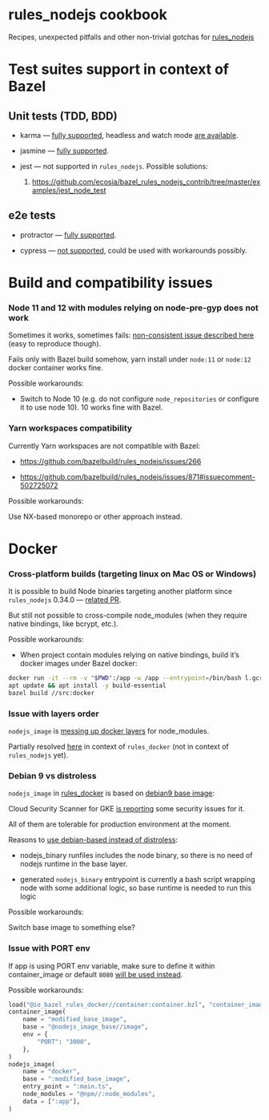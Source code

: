 # rules_nodejs cookbook 

Recipes, unexpected pitfalls and other non-trivial gotchas for [rules_nodejs](https://github.com/bazelbuild/rules_nodejs/)

# Test suites support in context of Bazel

## Unit tests (TDD, BDD)

+ karma — [fully supported](https://www.npmjs.com/package/@bazel/karma), headless and watch mode [are available](https://bazelbuild.github.io/rules_nodejs/Karma.html).
    
+ jasmine — [fully supported](https://bazelbuild.github.io/rules_nodejs/Jasmine.html).

- jest — not supported in `rules_nodejs`. Possible solutions:

  1. https://github.com/ecosia/bazel_rules_nodejs_contrib/tree/master/examples/jest_node_test


## e2e tests

+ protractor — [fully supported](https://bazelbuild.github.io/rules_nodejs/Protractor.html).

- cypress — [not supported](https://github.com/bazelbuild/rules_nodejs/issues/607), could be used with workarounds possibly.


# Build and compatibility issues

### Node 11 and 12 with modules relying on node-pre-gyp does not work

Sometimes it works, sometimes fails: [non-consistent issue described here](https://github.com/bazelbuild/rules_nodejs/issues/930) (easy to reproduce though).

Fails only with Bazel build somehow, yarn install under `node:11` or `node:12` docker container works fine.

Possible workarounds:

- Switch to Node 10 (e.g. do not configure `node_repositories` or configure it to use node 10). 10 works fine with Bazel.

### Yarn workspaces compatibility

Currently Yarn workspaces are not compatible with Bazel:

- https://github.com/bazelbuild/rules_nodejs/issues/266

- https://github.com/bazelbuild/rules_nodejs/issues/871#issuecomment-502725072

Possible workarounds:

Use NX-based monorepo or other approach instead.


# Docker

### Cross-platform builds (targeting linux on Mac OS or Windows)

It is possible to build Node binaries targeting another platform since `rules_nodejs` 0.34.0 — [related PR](https://github.com/bazelbuild/rules_nodejs/pull/827).

But still not possible to cross-compile node_modules (when they require native bindings, like bcrypt, etc.).

Possible workarounds:

- When project contain modules relying on native bindings, build it’s docker images under Bazel docker:

```bash
docker run -it --rm -v "$PWD":/app -w /app --entrypoint=/bin/bash l.gcr.io/google/bazel:0.28.0
apt update && apt install -y build-essential
bazel build //src:docker
```


### Issue with layers order

`nodejs_image` is [messing up docker layers](https://github.com/bazelbuild/rules_nodejs/pull/863) for node_modules.

Partially resolved [here](https://github.com/bazelbuild/rules_docker/pull/1000) in context of `rules_docker` (not in context of `rules_nodejs` yet).


### Debian 9 vs distroless

`nodejs_image` in [rules_docker](https://github.com/bazelbuild/rules_docker) is based on [debian9 base image](https://github.com/bazelbuild/rules_docker/blob/b361f3b7982ad3633daa0a4ad2cb44890c74177b/nodejs/image.bzl#L51):

Cloud Security Scanner for GKE [is reporting](https://github.com/bazelbuild/rules_docker/issues/1068) some security issues for it.

All of them are tolerable for production environment at the moment.

Reasons to [use debian-based instead of distroless](https://github.com/bazelbuild/rules_docker/pull/254):

- nodejs_binary runfiles includes the node binary, so there is no need of nodejs runtime in the base layer.

- generated `nodejs_binary` entrypoint is currently a bash script wrapping node with some additional logic, so base runtime is needed to run this logic 

Possible workarounds:

Switch base image to something else?


### Issue with PORT env

If app is using PORT env variable, make sure to define it within container_image or default `8080` [will be used instead](https://github.com/GoogleContainerTools/base-images-docker/blob/6e6fdf4ac44ca1cf8f3dfd6fd91f9fc0dae5ffbb/debian9/BUILD#L71).

Possible workarounds:

```python
load("@io_bazel_rules_docker//container:container.bzl", "container_image")
container_image(
    name = "modified_base_image",
    base = "@nodejs_image_base//image",
    env = {
        "PORT": "3000",
    },
)
nodejs_image(
    name = "docker",
    base = ":modified_base_image",
    entry_point = ":main.ts",
    node_modules = "@npm//:node_modules",
    data = [":app"],
)
```

